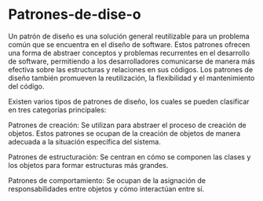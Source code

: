 # Patrones-de-dise-o

Un patrón de diseño es una solución general reutilizable para un problema común que se encuentra en el diseño de software. Estos patrones ofrecen una forma de abstraer conceptos y problemas recurrentes en el desarrollo de software, permitiendo a los desarrolladores comunicarse de manera más efectiva sobre las estructuras y relaciones en sus códigos. Los patrones de diseño también promueven la reutilización, la flexibilidad y el mantenimiento del código.

Existen varios tipos de patrones de diseño, los cuales se pueden clasificar en tres categorías principales:

Patrones de creación: Se utilizan para abstraer el proceso de creación de objetos. Estos patrones se ocupan de la creación de objetos de manera adecuada a la situación específica del sistema.

Patrones de estructuración: Se centran en cómo se componen las clases y los objetos para formar estructuras más grandes.

Patrones de comportamiento: Se ocupan de la asignación de responsabilidades entre objetos y cómo interactúan entre sí.
